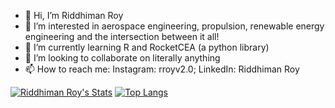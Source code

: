 - 👋 Hi, I’m Riddhiman Roy
- 👀 I’m interested in aerospace engineering, propulsion, renewable energy engineering and the intersection between it all!
- 🌱 I’m currently learning R and RocketCEA (a python library)
- 💞️ I’m looking to collaborate on literally anything
- 📫 How to reach me: Instagram: rroyv2.0; LinkedIn: Riddhiman Roy

<!---
riddhimanroy1010/riddhimanroy1010 is a ✨ special ✨ repository because its `README.md` (this file) appears on your GitHub profile.
You can click the Preview link to take a look at your changes.
--->

[![Riddhiman Roy's Stats](https://github-readme-stats.vercel.app/api?username=riddhimanroy1010)](https://github.com/anuraghazra/github-readme-stats)
[![Top Langs](https://github-readme-stats.vercel.app/api/top-langs/?username=riddhimanroy1010&layout=compact)](https://github.com/anuraghazra/github-readme-stats)


